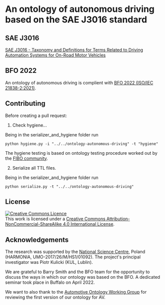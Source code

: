 # An ontology of autonomous driving based on the SAE J3016 standard

## SAE J3016
[SAE J3016 - Taxonomy and Definitions for Terms Related to Driving Automation Systems for On-Road Motor Vehicles](https://www.sae.org/standards/content/j3016_202104/)

## BFO 2022

An ontology of autonomous driving is complient with [BFO 2022 (ISO/IEC 21838-2:2021)](https://basic-formal-ontology.org/bfo-2020.html).

## Contributing 
Before creating a pull request:

1. Check hygiene...

Being in the serializer_and_hygiene folder run

```
python hygiene.py -i "../../ontology-autonomous-driving" -t "hygiene"
```

The hygiene testing is based on ontology testing procedure worked out by the [FIBO community](https://github.com/edmcouncil/fibo).

2. Serialize all TTL files. 

Being in the serializer_and_hygiene folder run

```
python serialize.py -t "../../ontology-autonomous-driving"
```

## License

<a rel="license" href="http://creativecommons.org/licenses/by-nc-sa/4.0/"><img alt="Creative Commons Licence" style="border-width:0" src="https://i.creativecommons.org/l/by-nc-sa/4.0/88x31.png" /></a><br />This work is licensed under a <a rel="license" href="http://creativecommons.org/licenses/by-nc-sa/4.0/">Creative Commons Attribution-NonCommercial-ShareAlike 4.0 International License</a>.

## Acknowledgements

The research was supported by the [National Science Centre](https://www.ncn.gov.pl/en), Poland (HARMONIA, UMO-2017/26/M/HS1/01092). The project's principal investigator was Piotr Kulicki (KUL, Lublin).

We are grateful to Barry Smith and the BFO team for the opportunity to discuss the ways in which our ontology was based on the BFO. A dedicated seminar took place in Buffalo on April 2022.

We want to also thank to the [Automotive Ontology Working Group](https://www.w3.org/community/gao/) for reviewing the first version of our ontology for AV. 
